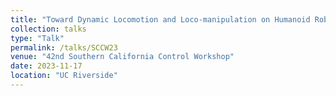 ```yaml
---
title: "Toward Dynamic Locomotion and Loco-manipulation on Humanoid Robots via Model Predictive Control with Linear Dynamics Models "
collection: talks
type: "Talk"
permalink: /talks/SCCW23
venue: "42nd Southern California Control Workshop"
date: 2023-11-17
location: "UC Riverside"
---
```


